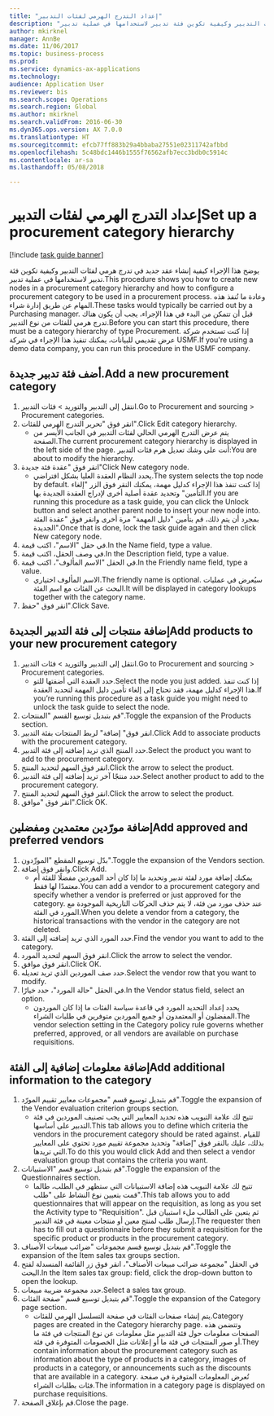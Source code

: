 ```yaml
--- 
title: "إعداد التدرج الهرمي لفئات التدبير"
description: "يوضح هذا الإجراء كيفية إنشاء عقد جديد في تدرج هرمي لفئات التدبير وكيفية تكوين فئة تدبير لاستخدامها في عملية تدبير."
author: mkirknel
manager: AnnBe
ms.date: 11/06/2017
ms.topic: business-process
ms.prod: 
ms.service: dynamics-ax-applications
ms.technology: 
audience: Application User
ms.reviewer: bis
ms.search.scope: Operations
ms.search.region: Global
ms.author: mkirknel
ms.search.validFrom: 2016-06-30
ms.dyn365.ops.version: AX 7.0.0
ms.translationtype: HT
ms.sourcegitcommit: efcb77ff883b29a4bbaba27551e02311742afbbd
ms.openlocfilehash: 5c48bdc1446b1555f76562afb7ecc3bdb0c5914c
ms.contentlocale: ar-sa
ms.lasthandoff: 05/08/2018

---
```

# <a name="set-up-a-procurement-category-hierarchy"></a><span data-ttu-id="78cdf-103">إعداد التدرج الهرمي لفئات التدبير</span><span class="sxs-lookup"><span data-stu-id="78cdf-103">Set up a procurement category hierarchy</span></span>

[!include [task guide banner](../../includes/task-guide-banner.md)]

<span data-ttu-id="78cdf-104">يوضح هذا الإجراء كيفية إنشاء عقد جديد في تدرج هرمي لفئات التدبير وكيفية تكوين فئة تدبير لاستخدامها في عملية تدبير.</span><span class="sxs-lookup"><span data-stu-id="78cdf-104">This procedure shows you how to create new nodes in a procurement category hierarchy and how to configure a procurement category to be used in a procurement process.</span></span> <span data-ttu-id="78cdf-105">وعادة ما تُنفذ هذه المهام عن طريق إدارة شراء.</span><span class="sxs-lookup"><span data-stu-id="78cdf-105">These tasks would typically be carried out by a Purchasing manager.</span></span> <span data-ttu-id="78cdf-106">قبل أن تتمكن من البدء في هذا الإجراء، يجب أن يكون هناك تدرج هرمي للفئات من نوع التدبير.</span><span class="sxs-lookup"><span data-stu-id="78cdf-106">Before you can start this procedure, there must be a category hierarchy of type Procurement.</span></span> <span data-ttu-id="78cdf-107">إذا كنت تستخدم شركة عرض تقديمي للبيانات، يمكنك تنفيذ هذا الإجراء في شركة USMF.</span><span class="sxs-lookup"><span data-stu-id="78cdf-107">If you're using a demo data company, you can run this procedure in the USMF company.</span></span>


## <a name="add-a-new-procurement-category"></a><span data-ttu-id="78cdf-108">أضف فئة تدبير جديدة.</span><span class="sxs-lookup"><span data-stu-id="78cdf-108">Add a new procurement category</span></span>
1. <span data-ttu-id="78cdf-109">انتقل إلى التدبير والتوريد > فئات التدبير.</span><span class="sxs-lookup"><span data-stu-id="78cdf-109">Go to Procurement and sourcing > Procurement categories.</span></span>
2. <span data-ttu-id="78cdf-110">انقر فوق "تحرير التدرج الهرمي للفئات".</span><span class="sxs-lookup"><span data-stu-id="78cdf-110">Click Edit category hierarchy.</span></span>
    * <span data-ttu-id="78cdf-111">يتم عرض التدرج الهرمي الحالي لفئات التدبير في الجانب الأيسر من الصفحة.</span><span class="sxs-lookup"><span data-stu-id="78cdf-111">The current procurement category hierarchy is displayed in the left side of the page.</span></span> <span data-ttu-id="78cdf-112">أنت على وشك تعديل هرم فئات التدبير:</span><span class="sxs-lookup"><span data-stu-id="78cdf-112">You  are about to modify the hierarchy.</span></span>  
3. <span data-ttu-id="78cdf-113">انقر فوق "عقدة فئة جديدة"</span><span class="sxs-lookup"><span data-stu-id="78cdf-113">Click New category node.</span></span>
    * <span data-ttu-id="78cdf-114">يحدد النظام العقدة العليا بشكل افتراضي.</span><span class="sxs-lookup"><span data-stu-id="78cdf-114">The system selects the top node by default.</span></span> <span data-ttu-id="78cdf-115">إذا كنت تنفذ هذا الإجراء كدليل مهمة، يمكنك النقر فوق الزر "إلغاء التأمين" وتحديد عقدة أصلية أخرى لإدراج العقدة الجديدة بها.</span><span class="sxs-lookup"><span data-stu-id="78cdf-115">If you are running this procedure as a task guide, you can click the Unlock button and select another parent node to insert your new node into.</span></span> <span data-ttu-id="78cdf-116">بمجرد أن يتم ذلك، قم بتأمين "دليل المهمة" مرة أخرى وانقر فوق "عقدة الفئة الجديدة".</span><span class="sxs-lookup"><span data-stu-id="78cdf-116">Once that is done, lock the task guide again and then click New category node.</span></span>  
4. <span data-ttu-id="78cdf-117">في حقل "الاسم"، اكتب قيمة.</span><span class="sxs-lookup"><span data-stu-id="78cdf-117">In the Name field, type a value.</span></span>
5. <span data-ttu-id="78cdf-118">في وصف الحقل، اكتب قيمة.</span><span class="sxs-lookup"><span data-stu-id="78cdf-118">In the Description field, type a value.</span></span>
6. <span data-ttu-id="78cdf-119">في الحقل "الاسم المألوف"، اكتب قيمة.</span><span class="sxs-lookup"><span data-stu-id="78cdf-119">In the Friendly name field, type a value.</span></span>
    * <span data-ttu-id="78cdf-120">الاسم المألوف اختياري.</span><span class="sxs-lookup"><span data-stu-id="78cdf-120">The friendly name is optional.</span></span> <span data-ttu-id="78cdf-121">سيُعرض في عمليات البحث عن الفئات مع اسم الفئة.</span><span class="sxs-lookup"><span data-stu-id="78cdf-121">It will be displayed in category lookups together with the category name.</span></span>  
7. <span data-ttu-id="78cdf-122">انقر فوق "حفظ".</span><span class="sxs-lookup"><span data-stu-id="78cdf-122">Click Save.</span></span>

## <a name="add-products-to-your-new-procurement-category"></a><span data-ttu-id="78cdf-123">إضافة منتجات إلى فئة التدبير الجديدة</span><span class="sxs-lookup"><span data-stu-id="78cdf-123">Add products to your new procurement category</span></span>
1. <span data-ttu-id="78cdf-124">انتقل إلى التدبير والتوريد > فئات التدبير.</span><span class="sxs-lookup"><span data-stu-id="78cdf-124">Go to Procurement and sourcing > Procurement categories.</span></span>
    * <span data-ttu-id="78cdf-125">حدد العقدة التي أضفتها للتو.</span><span class="sxs-lookup"><span data-stu-id="78cdf-125">Select the node you just added.</span></span> <span data-ttu-id="78cdf-126">إذا كنت تنفذ هذا الإجراء كدليل مهمة، فقد تحتاج إلى إلغاء تأمين دليل المهمة لتحديد العقدة.</span><span class="sxs-lookup"><span data-stu-id="78cdf-126">If you’re running this procedure as a task guide you might need to unlock the task guide to select the node.</span></span>  
2. <span data-ttu-id="78cdf-127">قم بتبديل توسيع القسم "المنتجات".</span><span class="sxs-lookup"><span data-stu-id="78cdf-127">Toggle the expansion of the Products section.</span></span>
3. <span data-ttu-id="78cdf-128">انقر فوق" إضافة" لربط المنتجات بفئة التدبير.</span><span class="sxs-lookup"><span data-stu-id="78cdf-128">Click Add to associate products with the procurement category.</span></span>
4. <span data-ttu-id="78cdf-129">حدد المنتج الذي تريد إضافته إلى فئة التدبير.</span><span class="sxs-lookup"><span data-stu-id="78cdf-129">Select the product you want to add to the procurement category.</span></span>
5. <span data-ttu-id="78cdf-130">انقر فوق السهم لتحديد المنتج.</span><span class="sxs-lookup"><span data-stu-id="78cdf-130">Click the arrow to select the product.</span></span>
6. <span data-ttu-id="78cdf-131">حدد منتجًا آخر تريد إضافته إلى فئة التدبير.</span><span class="sxs-lookup"><span data-stu-id="78cdf-131">Select another product to add to the procurement category.</span></span>
7. <span data-ttu-id="78cdf-132">انقر فوق السهم لتحديد المنتج.</span><span class="sxs-lookup"><span data-stu-id="78cdf-132">Click the arrow to select the product.</span></span>
8. <span data-ttu-id="78cdf-133">انقر فوق "موافق".</span><span class="sxs-lookup"><span data-stu-id="78cdf-133">Click OK.</span></span>

## <a name="add-approved-and-preferred-vendors"></a><span data-ttu-id="78cdf-134">إضافة مورّدين معتمدين ومفضلين</span><span class="sxs-lookup"><span data-stu-id="78cdf-134">Add approved and preferred vendors</span></span>
1. <span data-ttu-id="78cdf-135">بدّل توسيع المقطع "المورِّدون‬‬".</span><span class="sxs-lookup"><span data-stu-id="78cdf-135">Toggle the expansion of the Vendors section.</span></span>
2. <span data-ttu-id="78cdf-136">وانقر فوق إضافة.</span><span class="sxs-lookup"><span data-stu-id="78cdf-136">Click Add.</span></span>
    * <span data-ttu-id="78cdf-137">يمكنك إضافة مورد لفئة تدبير وتحديد ما إذا كان أحد الموردين مفضلًا للفئة أم معتمدًا لها فقط.</span><span class="sxs-lookup"><span data-stu-id="78cdf-137">You can add a vendor to a procurement category and specify whether a vendor is preferred or just approved for the category.</span></span> <span data-ttu-id="78cdf-138">عند حذف مورد من فئة، لا يتم حذف الحركات التاريخية الموجودة مع المورد في الفئة.</span><span class="sxs-lookup"><span data-stu-id="78cdf-138">When you delete a vendor from a category, the historical transactions with the vendor in the category are not deleted.</span></span>   
3. <span data-ttu-id="78cdf-139">حدد المورد الذي تريد إضافته إلى الفئة.</span><span class="sxs-lookup"><span data-stu-id="78cdf-139">Find the vendor you want to add to the category.</span></span>
4. <span data-ttu-id="78cdf-140">انقر فوق السهم لتحديد المورد.</span><span class="sxs-lookup"><span data-stu-id="78cdf-140">Click the arrow to select the vendor.</span></span>
5. <span data-ttu-id="78cdf-141">انقر فوق موافق.</span><span class="sxs-lookup"><span data-stu-id="78cdf-141">Click OK.</span></span>
6. <span data-ttu-id="78cdf-142">حدد صف الموردين الذي تريد تعديله.</span><span class="sxs-lookup"><span data-stu-id="78cdf-142">Select the vendor row that you want to modify.</span></span>
7. <span data-ttu-id="78cdf-143">في الحقل "حالة المورد"، حدد خيارًا.</span><span class="sxs-lookup"><span data-stu-id="78cdf-143">In the Vendor status field, select an option.</span></span>
    * <span data-ttu-id="78cdf-144">يحدد إعداد التحديد المورد في قاعدة سياسة الفئات ما إذا كان الموردون المفضلون أو المعتمدون أو جميع الموردين متوفرين في طلبات الشراء.</span><span class="sxs-lookup"><span data-stu-id="78cdf-144">The vendor selection setting in the Category policy rule governs whether preferred, approved, or all vendors are available on purchase requisitions.</span></span>   

## <a name="add-additional-information-to-the-category"></a><span data-ttu-id="78cdf-145">إضافة معلومات إضافية إلى الفئة</span><span class="sxs-lookup"><span data-stu-id="78cdf-145">Add additional information to the category</span></span>
1. <span data-ttu-id="78cdf-146">قم بتبديل توسيع قسم "مجموعات معايير تقييم المورّد".</span><span class="sxs-lookup"><span data-stu-id="78cdf-146">Toggle the expansion of the Vendor evaluation criterion groups section.</span></span>
    * <span data-ttu-id="78cdf-147">تتيح لك علامة التبويب هذه تحديد المعايير التي يجب تصنيف الموردين في فئة التدبير على أساسها.</span><span class="sxs-lookup"><span data-stu-id="78cdf-147">This tab allows you to define which criteria the vendors in the procurement category should be rated against.</span></span> <span data-ttu-id="78cdf-148">للقيام بذلك، عليك بالنقر فوق "إضافة" وتحديد مجموعة تقييم مورد تحتوي على المعايير التي تريدها.</span><span class="sxs-lookup"><span data-stu-id="78cdf-148">To do this you would click Add and then select a vendor evaluation group that contains the criteria you want.</span></span>  
2. <span data-ttu-id="78cdf-149">قم بتبديل توسيع قسم "الاستبيانات".</span><span class="sxs-lookup"><span data-stu-id="78cdf-149">Toggle the expansion of the Questionnaires section.</span></span>
    * <span data-ttu-id="78cdf-150">تتيح لك علامة التبويب هذه إضافة الاستبيانات التي ستظهر في الطلب، طالما قمت بتعيين نوع النشاط على "طلب".</span><span class="sxs-lookup"><span data-stu-id="78cdf-150">This tab allows you to add questionnaires that will appear on the requisition, as long as you set the Activity type to "Requisition".</span></span> <span data-ttu-id="78cdf-151">ثم يتعين على الطالب ملء استبيان قبل إرسال طلب لمنتج معين أو منتجات معينة في فئة التدبير.</span><span class="sxs-lookup"><span data-stu-id="78cdf-151">The requester then has to fill out a questionnaire before they submit a requisition for the specific product or products in the procurement category.</span></span>  
3. <span data-ttu-id="78cdf-152">قم بتبديل توسيع قسم مجموعات "ضرائب مبيعات الأصناف".</span><span class="sxs-lookup"><span data-stu-id="78cdf-152">Toggle the expansion of the Item sales tax groups section.</span></span>
4. <span data-ttu-id="78cdf-153">في الحقل "مجموعة ضرائب مبيعات الأصناف"، انقر فوق زر القائمة المنسدلة لفتح البحث.</span><span class="sxs-lookup"><span data-stu-id="78cdf-153">In the Item sales tax group: field, click the drop-down button to open the lookup.</span></span>
5. <span data-ttu-id="78cdf-154">حدد مجموعة ضريبة مبيعات.</span><span class="sxs-lookup"><span data-stu-id="78cdf-154">Select a sales tax group.</span></span>
6. <span data-ttu-id="78cdf-155">قم بتبديل توسيع قسم "صفحة الفئات".</span><span class="sxs-lookup"><span data-stu-id="78cdf-155">Toggle the expansion of the Category page section.</span></span>
    * <span data-ttu-id="78cdf-156">يتم إنشاء صفحات الفئات في صفحة التسلسل الهرمي للفئات.</span><span class="sxs-lookup"><span data-stu-id="78cdf-156">Category pages are created in the Category hierarchy page.</span></span> <span data-ttu-id="78cdf-157">وتتضمن هذه الصفحات معلومات حول فئة التدبير مثل معلومات عن نوع المنتجات في فئة ما أو صور المنتجات في فئة ما أو إعلانات مثل الخصومات المتوفرة في فئة.</span><span class="sxs-lookup"><span data-stu-id="78cdf-157">They contain information about the procurement category such as information about the type of products in a category, images of products in a category, or announcements such as the discounts that are available in a category.</span></span> <span data-ttu-id="78cdf-158">تُعرض المعلومات المتوفرة في صفحة فئات بطلبات الشراء.</span><span class="sxs-lookup"><span data-stu-id="78cdf-158">The information in a category page is displayed on purchase requisitions.</span></span>  
7. <span data-ttu-id="78cdf-159">قم بإغلاق الصفحة.</span><span class="sxs-lookup"><span data-stu-id="78cdf-159">Close the page.</span></span>


